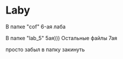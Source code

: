 # Laby

В папке "cof" 6-ая лаба

В папке "lab_5" 5ая)))
Остальные файлы 7ая 


просто забыл в папку закинуть 
